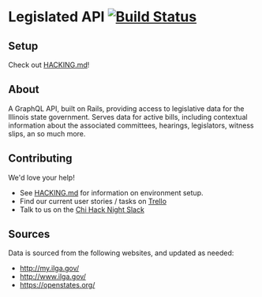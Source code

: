 # Legislated API [![Build Status](https://travis-ci.org/legislated/legislated-api.svg?branch=master)](https://travis-ci.org/legislated/legislated-api)

## Setup

Check out [HACKING.md](HACKING.md)!

## About

A GraphQL API, built on Rails, providing access to legislative data for the Illinois state government. Serves data for active bills, including contextual information about the associated committees, hearings, legislators, witness slips, an so much more.

## Contributing

We'd love your help!

- See [HACKING.md](HACKING.md) for information on environment setup.
- Find our current user stories / tasks on [Trello](https://trello.com/b/4sgWSozE/website)
- Talk to us on the [Chi Hack Night Slack](http://slackme.chihacknight.org/)

## Sources

Data is sourced from the following websites, and updated as needed:

- http://my.ilga.gov/
- http://www.ilga.gov/
- https://openstates.org/
